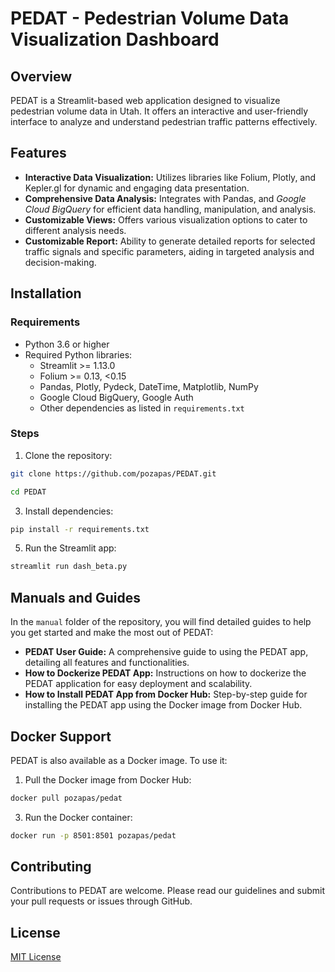 # PEDAT - Pedestrian Volume Data Visualization Dashboard

## Overview
PEDAT is a Streamlit-based web application designed to visualize pedestrian volume data in Utah. It offers an interactive and user-friendly interface to analyze and understand pedestrian traffic patterns effectively.

## Features
- **Interactive Data Visualization:** Utilizes libraries like Folium, Plotly, and Kepler.gl for dynamic and engaging data presentation.
- **Comprehensive Data Analysis:** Integrates with Pandas, and *Google Cloud BigQuery* for efficient data handling, manipulation, and analysis.
- **Customizable Views:** Offers various visualization options to cater to different analysis needs.
- **Customizable Report:** Ability to generate detailed reports for selected traffic signals and specific parameters, aiding in targeted analysis and decision-making.
  
## Installation

### Requirements
- Python 3.6 or higher
- Required Python libraries:
  - Streamlit >= 1.13.0
  - Folium >= 0.13, <0.15
  - Pandas, Plotly, Pydeck, DateTime, Matplotlib, NumPy
  - Google Cloud BigQuery, Google Auth
  - Other dependencies as listed in `requirements.txt`

### Steps
1. Clone the repository:
```bash
git clone https://github.com/pozapas/PEDAT.git
```
```bash
cd PEDAT
```
3. Install dependencies:
```bash
pip install -r requirements.txt
```
5. Run the Streamlit app:
```bash
streamlit run dash_beta.py
```
## Manuals and Guides
In the `manual` folder of the repository, you will find detailed guides to help you get started and make the most out of PEDAT:
- **PEDAT User Guide:** A comprehensive guide to using the PEDAT app, detailing all features and functionalities.
- **How to Dockerize PEDAT App:** Instructions on how to dockerize the PEDAT application for easy deployment and scalability.
- **How to Install PEDAT App from Docker Hub:** Step-by-step guide for installing the PEDAT app using the Docker image from Docker Hub.
  
## Docker Support
PEDAT is also available as a Docker image. To use it:
1. Pull the Docker image from Docker Hub:
```bash
docker pull pozapas/pedat
```
3. Run the Docker container:
```bash
docker run -p 8501:8501 pozapas/pedat
```

## Contributing
Contributions to PEDAT are welcome. Please read our guidelines and submit your pull requests or issues through GitHub.

## License
[MIT License](https://opensource.org/licenses/MIT)
